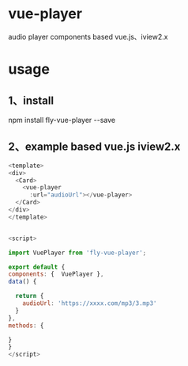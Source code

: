 # vue-player
audio player components based vue.js、iview2.x
# usage

## 1、install
npm install fly-vue-player --save
## 2、example based vue.js iview2.x
``` javascript
<template>
<div>
  <Card>
    <vue-player
      :url="audioUrl"></vue-player>
  </Card>
</div>
</template>


<script>

import VuePlayer from 'fly-vue-player';

export default {
components: {  VuePlayer },
data() {

  return {
    audioUrl: 'https://xxxx.com/mp3/3.mp3'
  }
},
methods: {

}
}
</script>
```
